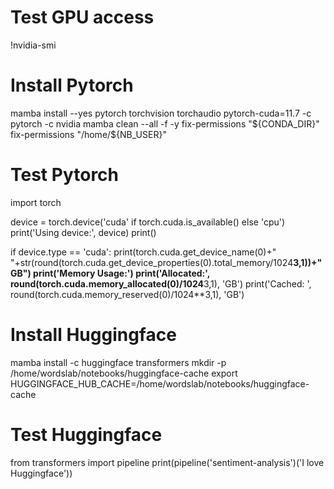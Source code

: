 # Test GPU access

!nvidia-smi

# Install Pytorch

mamba install --yes pytorch torchvision torchaudio pytorch-cuda=11.7 -c pytorch -c nvidia
mamba clean --all -f -y 
fix-permissions "${CONDA_DIR}"
fix-permissions "/home/${NB_USER}"

# Test Pytorch

import torch

device = torch.device('cuda' if torch.cuda.is_available() else 'cpu')
print('Using device:', device)
print()

if device.type == 'cuda':
    print(torch.cuda.get_device_name(0)+" "+str(round(torch.cuda.get_device_properties(0).total_memory/1024**3,1))+" GB")
    print('Memory Usage:')
    print('Allocated:', round(torch.cuda.memory_allocated(0)/1024**3,1), 'GB')
    print('Cached:   ', round(torch.cuda.memory_reserved(0)/1024**3,1), 'GB')

# Install Huggingface

mamba install -c huggingface transformers
mkdir -p /home/wordslab/notebooks/huggingface-cache
export HUGGINGFACE_HUB_CACHE=/home/wordslab/notebooks/huggingface-cache

# Test Huggingface

from transformers import pipeline
print(pipeline('sentiment-analysis')('I love Huggingface'))

